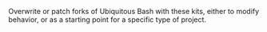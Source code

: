 Overwrite or patch forks of Ubiquitous Bash with these kits, either to modify behavior, or as a starting point for a specific type of project.
